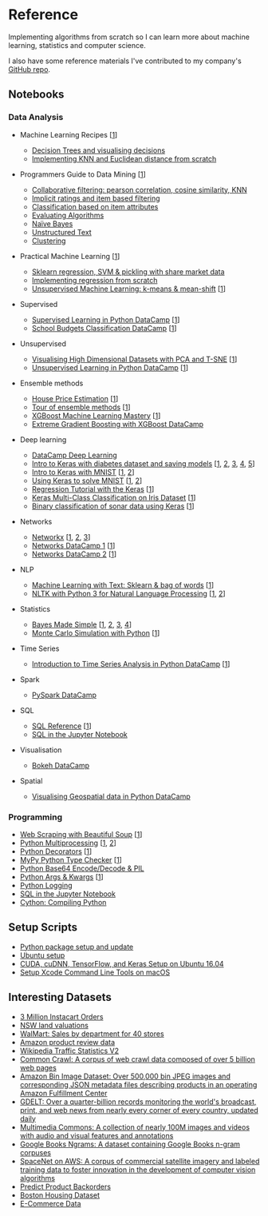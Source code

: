# Reference
Implementing algorithms from scratch so I can learn more about machine learning, statistics and computer science.

I also have some reference materials I've contributed to my company's [GitHub repo](https://github.com/PortJacksonPartners/Training/blob/master/notebooks/exploration.ipynb).

## Notebooks

### Data Analysis
- Machine Learning Recipes [[1](https://www.youtube.com/playlist?list=PLOU2XLYxmsIIuiBfYad6rFYQU_jL2ryal)]
    - [Decision Trees and visualising decisions](notebooks/recipes/ml_recipes_1.ipynb)
    - [Implementing KNN and Euclidean distance from scratch](notebooks/recipes/ml_recipes_2.ipynb)

- Programmers Guide to Data Mining [[1](http://guidetodatamining.com/)]
    - [Collaborative filtering: pearson correlation, cosine similarity, KNN](notebooks/programmers_guide/programmers_guide_1.ipynb)
    - [Implicit ratings and item based filtering](notebooks/programmers_guide/programmers_guide_2.ipynb)
    - [Classification based on item attributes](notebooks/programmers_guide/programmers_guide_3.ipynb)
    - [Evaluating Algorithms](notebooks/programmers_guide/programmers_guide_4.ipynb)
    - [Naïve Bayes](notebooks/programmers_guide/programmers_guide_5.ipynb)
    - [Unstructured Text](notebooks/programmers_guide/programmers_guide_6.ipynb)
    - [Clustering](notebooks/programmers_guide/programmers_guide_7.ipynb)

- Practical Machine Learning [[1](https://www.youtube.com/playlist?list=PLQVvvaa0QuDfKTOs3Keq_kaG2P55YRn5v)]
    - [Sklearn regression, SVM & pickling with share market data](notebooks/practical_ml/practical_ml_1.ipynb)
    - [Implementing regression from scratch](notebooks/practical_ml/practical_ml_2.ipynb)
    - [Unsupervised Machine Learning: k-means & mean-shift](notebooks/practical_ml/unsupervised_ml.ipynb) [[1](https://pythonprogramming.net/flat-clustering-machine-learning-python-scikit-learn/)]
    
- Supervised
    - [Supervised Learning in Python DataCamp](notebooks/supervised/supervised-learning-in-python.ipynb) [[1](https://campus.datacamp.com/courses/supervised-learning-with-scikit-learn)]
    - [School Budgets Classification DataCamp](notebooks/supervised/school-budgets.ipynb) [[1](https://www.datacamp.com/courses/machine-learning-with-the-experts-school-budgets)]

- Unsupervised
    - [Visualising High Dimensional Datasets with PCA and T-SNE](notebooks/unsupervised/visualising-high-dim-datasets-pca-tsne.ipynb) [[1](https://medium.com/@luckylwk/visualising-high-dimensional-datasets-using-pca-and-t-sne-in-python-8ef87e7915b)]
    - [Unsupervised Learning in Python DataCamp]('notebooks/unsupervised/unsupervised_datacamp.ipynb') [[1](https://www.datacamp.com/courses/unsupervised-learning-in-python/)]

- Ensemble methods
    - [House Price Estimation](notebooks/ensemble/house_price_estimation.ipynb) [[1](https://medium.com/@ageitgey/machine-learning-is-fun-80ea3ec3c471)]
    - [Tour of ensemble methods](notebooks/ensemble/intro_ensemble.ipynb) [[1](https://machinelearningmastery.com/)]
    - [XGBoost Machine Learning Mastery](notebooks/ensemble/intro_xgboost.ipynb) [[1](https://machinelearningmastery.com/)]
    - [Extreme Gradient Boosting with XGBoost DataCamp](notebooks/ensemble/extreme_xgboost.ipynb)

- Deep learning
    - [DataCamp Deep Learning](notebooks/deep_learning/deeplearning-datacamp.ipynb)
    - [Intro to Keras with diabetes dataset and saving models](notebooks/deep_learning/keras_intro.ipynb) [[1](http://machinelearningmastery.com/introduction-python-deep-learning-library-keras/), [2](http://machinelearningmastery.com/tutorial-first-neural-network-python-keras/), [3](http://machinelearningmastery.com/save-load-keras-deep-learning-models/), [4](http://machinelearningmastery.com/5-step-life-cycle-neural-network-models-keras/), [5](http://machinelearningmastery.com/build-multi-layer-perceptron-neural-network-models-keras/)]
    - [Intro to Keras with MNIST](/notebooks/deep_learning/intro_keras_mnist.ipynb) [[1](https://elitedatascience.com/keras-tutorial-deep-learning-in-python), [2](http://www.pyimagesearch.com/2016/08/01/lenet-convolutional-neural-network-in-python/)]
    - [Using Keras to solve MNIST](/notebooks/deep_learning/keras_solve_mnist.ipynb) [[1](http://machinelearningmastery.com/handwritten-digit-recognition-using-convolutional-neural-networks-python-keras/), [2](http://machinelearningmastery.com/dropout-regularization-deep-learning-models-keras/)]
    - [Regression Tutorial with the Keras](/notebooks/deep_learning/keras_regression_tutorial.ipynb) [[1](http://machinelearningmastery.com/regression-tutorial-keras-deep-learning-library-python/)]
    - [Keras Multi-Class Classification on Iris Dataset](/notebooks/deep_learning/keras_iris_tutorial.ipynb) [[1](http://machinelearningmastery.com/multi-class-classification-tutorial-keras-deep-learning-library/)]
    - [Binary classification of sonar data using Keras](/notebooks/deep_learning/binary_classification_keras_sonar.ipynb) [[1](http://machinelearningmastery.com/binary-classification-tutorial-with-the-keras-deep-learning-library/)]

- Networks
    - [Networkx](notebooks/networks/intro_networks.ipynb) [[1](https://www.youtube.com/watch?v=nN84qeE0jtM), [2](https://www.youtube.com/watch?v=yMSCWLma46s&feature=youtu.be), [3](https://www.youtube.com/watch?v=1ErL1z_lKd8&feature=youtu.be)]
    - [Networks DataCamp 1](notebooks/networks/networks-datacamp-1.ipynb) [[1](https://www.datacamp.com/courses/network-analysis-in-python-part-1)]
    - [Networks DataCamp 2](notebooks/networks/networks-datacamp-2.ipynb) [[1](https://www.datacamp.com/courses/network-analysis-in-python-part-2)]

- NLP
    - [Machine Learning with Text: Sklearn & bag of words](notebooks/nlp/ml_text.ipynb) [[1](https://www.youtube.com/watch?v=vTaxdJ6VYWE)]
    - [NLTK with Python 3 for Natural Language Processing](notebooks/nlp/natural_language.ipynb) [[1](https://www.youtube.com/playlist?list=PLQVvvaa0QuDf2JswnfiGkliBInZnIC4HL), [2](https://www.youtube.com/watch?v=itKNpCPHq3I)]

- Statistics
    - [Bayes Made Simple](notebooks/statistics/bayes_simple.ipynb) [[1](https://www.youtube.com/watch?v=6GV5bTCLC8g), [2](http://greenteapress.com/wp/think-bayes/), [3](https://www.analyticsvidhya.com/blog/2016/06/bayesian-statistics-beginners-simple-english/), [4](https://www.springboard.com/blog/probability-bayes-theorem-data-science/)]
    - [Monte Carlo Simulation with Python](notebooks/statistics/monte_carlo_intro.ipynb) [[1](https://pythonprogramming.net/monte-carlo-simulator-python/)]
    
- Time Series
    - [Introduction to Time Series Analysis in Python DataCamp](notebooks/time_series/intro_time_series_datacamp.ipynb) [[1](https://campus.datacamp.com/courses/introduction-to-time-series-analysis-in-python/)]

- Spark
    - [PySpark DataCamp](notebooks/spark/datacamp-spark.ipynb)

- SQL
    - [SQL Reference](notebooks/programming/sql_reference.ipynb) [[1](https://code.tutsplus.com/articles/sql-for-beginners--net-8200)]
    - [SQL in the Jupyter Notebook](notebooks/programming/ipython_sql.ipynb)

- Visualisation
    - [Bokeh DataCamp](notebooks/visualisation/bokeh_datacamp.ipynb)
    
- Spatial
    - [Visualising Geospatial data in Python DataCamp](notebooks/spatial/intro_geospatial)


### Programming
- [Web Scraping with Beautiful Soup](notebooks/programming/beautiful_soup.ipynb) [[1](https://www.dataquest.io/blog/web-scraping-tutorial-python/)]
- [Python Multiprocessing](notebooks/programming/py_multiprocess.ipynb) [[1](https://youtu.be/oEYDqQ1pq9o), [2](https://youtu.be/kUKOEuPJXGc)]
- [Python Decorators](notebooks/programming/py_decorators.ipynb) [[1](https://www.youtube.com/watch?v=rPCeCPT-f28&list=LLuei0qkBoeOass8xV_cOrqQ&index=1)]
- [MyPy Python Type Checker](notebooks/programming/my_py.ipynb) [[1](http://mypy-lang.org/)]
- [Python Base64 Encode/Decode & PIL](notebooks/programming/py_base64.ipynb)
- [Python Args & Kwargs](notebooks/programming/args_kwargs.ipynb) [[1](https://youtu.be/gZB_ENJD34E)]
- [Python Logging](notebooks/programming/python_logging.ipynb)
- [SQL in the Jupyter Notebook](notebooks/programming/ipython_sql.ipynb)
- [Cython: Compiling Python](notebooks/programming/cy_py.ipynb)

## Setup Scripts
- [Python package setup and update](setup/python_setup.md)
- [Ubuntu setup](setup/ubuntu_setup.md)
- [CUDA, cuDNN, TensorFlow, and Keras Setup on Ubuntu 16.04](setup/cuda_tf_setup.md)
- [Setup Xcode Command Line Tools on macOS](setup/xcode_command_line.md)

## Interesting Datasets
- [3 Million Instacart Orders](https://tech.instacart.com/3-million-instacart-orders-open-sourced-d40d29ead6f2)
- [NSW land valuations](http://www.valuergeneral.nsw.gov.au/land_value_summaries/lv.php)
- [WalMart: Sales by department for 40 stores](https://www.kaggle.com/c/walmart-recruiting-store-sales-forecasting)
- [Amazon product review data](http://jmcauley.ucsd.edu/data/amazon/)
- [Wikipedia Traffic Statistics V2](https://aws.amazon.com/datasets/wikipedia-traffic-statistics-v2/)
- [Common Crawl: A corpus of web crawl data composed of over 5 billion web pages](https://aws.amazon.com/public-datasets/common-crawl/)
- [Amazon Bin Image Dataset: Over 500,000 bin JPEG images and corresponding JSON metadata files describing products in an operating Amazon Fulfillment Center](https://aws.amazon.com/public-datasets/amazon-bin-images/)
- [GDELT: Over a quarter-billion records monitoring the world's broadcast, print, and web news from nearly every corner of every country, updated daily](https://aws.amazon.com/public-datasets/gdelt/)
- [Multimedia Commons: A collection of nearly 100M images and videos with audio and visual features and annotations](https://aws.amazon.com/public-datasets/multimedia-commons/)
- [Google Books Ngrams: A dataset containing Google Books n-gram corpuses](https://aws.amazon.com/datasets/google-books-ngrams/)
- [SpaceNet on AWS: A corpus of commercial satellite imagery and labeled training data to foster innovation in the development of computer vision algorithms](https://aws.amazon.com/public-datasets/spacenet/)
- [Predict Product Backorders](https://www.kaggle.com/tiredgeek/predict-bo-trial)
- [Boston Housing Dataset](https://www.kaggle.com/heptapod/uci-ml-datasets)
- [E-Commerce Data](https://www.kaggle.com/carrie1/ecommerce-data)
